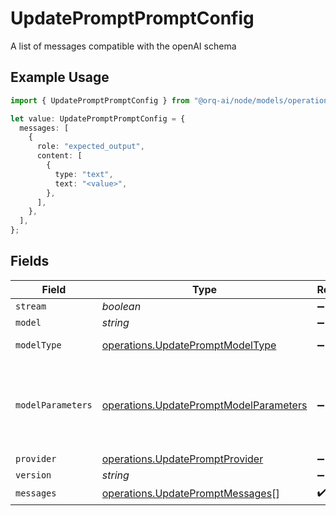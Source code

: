 # UpdatePromptPromptConfig

A list of messages compatible with the openAI schema

## Example Usage

```typescript
import { UpdatePromptPromptConfig } from "@orq-ai/node/models/operations";

let value: UpdatePromptPromptConfig = {
  messages: [
    {
      role: "expected_output",
      content: [
        {
          type: "text",
          text: "<value>",
        },
      ],
    },
  ],
};
```

## Fields

| Field                                                                                            | Type                                                                                             | Required                                                                                         | Description                                                                                      |
| ------------------------------------------------------------------------------------------------ | ------------------------------------------------------------------------------------------------ | ------------------------------------------------------------------------------------------------ | ------------------------------------------------------------------------------------------------ |
| `stream`                                                                                         | *boolean*                                                                                        | :heavy_minus_sign:                                                                               | N/A                                                                                              |
| `model`                                                                                          | *string*                                                                                         | :heavy_minus_sign:                                                                               | N/A                                                                                              |
| `modelType`                                                                                      | [operations.UpdatePromptModelType](../../models/operations/updatepromptmodeltype.md)             | :heavy_minus_sign:                                                                               | The type of the model                                                                            |
| `modelParameters`                                                                                | [operations.UpdatePromptModelParameters](../../models/operations/updatepromptmodelparameters.md) | :heavy_minus_sign:                                                                               | Model Parameters: Not all parameters apply to every model                                        |
| `provider`                                                                                       | [operations.UpdatePromptProvider](../../models/operations/updatepromptprovider.md)               | :heavy_minus_sign:                                                                               | N/A                                                                                              |
| `version`                                                                                        | *string*                                                                                         | :heavy_minus_sign:                                                                               | N/A                                                                                              |
| `messages`                                                                                       | [operations.UpdatePromptMessages](../../models/operations/updatepromptmessages.md)[]             | :heavy_check_mark:                                                                               | N/A                                                                                              |